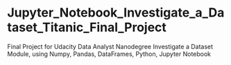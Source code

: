# Jupyter_Notebook_Investigate_a_Dataset_Titanic_Final_Project
Final Project for Udacity Data Analyst Nanodegree Investigate a Dataset Module, using Numpy, Pandas, DataFrames, Python, Jupyter Notebook

